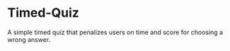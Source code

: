 # Timed-Quiz
A simple timed quiz that penalizes users on time and score for choosing a wrong answer.
